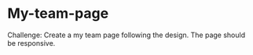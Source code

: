 # My-team-page

Challenge: Create a my team page following the design. The page should be responsive.
